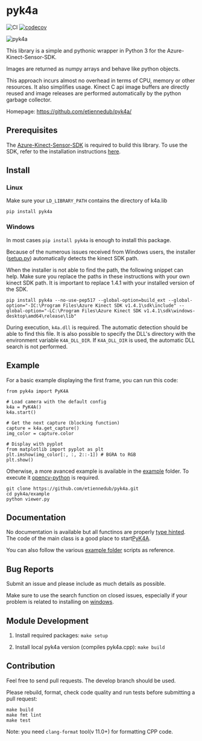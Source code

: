 # pyk4a

![CI](https://github.com/etiennedub/pyk4a/workflows/CI/badge.svg)
[![codecov](https://codecov.io/gh/etiennedub/pyk4a/branch/master/graph/badge.svg)](https://codecov.io/gh/etiennedub/pyk4a)

![pyk4a](https://github.com/etiennedub/pyk4a/raw/master/figs/pyk4a_logo.png) 


This library is a simple and pythonic wrapper in Python 3 for the Azure-Kinect-Sensor-SDK.

Images are returned as numpy arrays and behave like python objects.

This approach incurs almost no overhead in terms of CPU, memory or other resources.
It also simplifies usage. Kinect C api image buffers are directly reused and image releases are performed automatically by the python garbage collector.

Homepage: https://github.com/etiennedub/pyk4a/

## Prerequisites
The [Azure-Kinect-Sensor-SDK](https://github.com/microsoft/Azure-Kinect-Sensor-SDK) is required to build this library.
To use the SDK, refer to the installation instructions [here](https://github.com/microsoft/Azure-Kinect-Sensor-SDK).


## Install

### Linux

Make sure your `LD_LIBRARY_PATH` contains the directory of k4a.lib

```shell
pip install pyk4a
```

### Windows

In most cases `pip install pyk4a` is enough to install this package.

Because of the numerous issues received from Windows users, the installer ([setup.py](setup.py)) automatically detects the kinect SDK path.

When the installer is not able to find the path, the following snippet can help.
Make sure you replace the paths in these instructions with your own kinect SDK path. It is important to replace 1.4.1 with your installed version of the SDK.
```shell
pip install pyk4a --no-use-pep517 --global-option=build_ext --global-option="-IC:\Program Files\Azure Kinect SDK v1.4.1\sdk\include" --global-option="-LC:\Program Files\Azure Kinect SDK v1.4.1\sdk\windows-desktop\amd64\release\lib"
```

During execution, `k4a.dll` is required. The automatic detection should be able to find this file.
It is also possible to specify the DLL's directory with the environment variable `K4A_DLL_DIR`.
If `K4A_DLL_DIR` is used, the automatic DLL search is not performed.

## Example

For a basic example displaying the first frame, you can run this code:

```
from pyk4a import PyK4A

# Load camera with the default config
k4a = PyK4A()
k4a.start()

# Get the next capture (blocking function)
capture = k4a.get_capture()
img_color = capture.color

# Display with pyplot
from matplotlib import pyplot as plt
plt.imshow(img_color[:, :, 2::-1]) # BGRA to RGB
plt.show()
```

Otherwise, a more avanced example is available in the [example](https://github.com/etiennedub/pyk4a/tree/master/example) folder.
To execute it [opencv-python](https://github.com/skvark/opencv-python) is required.
```
git clone https://github.com/etiennedub/pyk4a.git
cd pyk4a/example
python viewer.py
```

## Documentation

No documentation is available but all functinos are properly [type hinted](https://docs.python.org/3/library/typing.html).
The code of the main class is a good place to start[PyK4A](https://github.com/etiennedub/pyk4a/blob/master/pyk4a/pyk4a.py).

You can also follow the various [example folder](example) scripts as reference.


## Bug Reports
Submit an issue and please include as much details as possible.

Make sure to use the search function on closed issues, especially if your problem is related to installing on [windows](https://github.com/etiennedub/pyk4a/issues?q=windows+).


## Module Development

1) Install required packages: `make setup`

2) Install local pyk4a version (compiles pyk4a.cpp): `make build`

## Contribution

Feel free to send pull requests. The develop branch should be used.

Please rebuild, format, check code quality and run tests before submitting a pull request:
```shell script
make build
make fmt lint
make test
```

Note: you need `clang-format` tool(v 11.0+) for formatting CPP code. 
